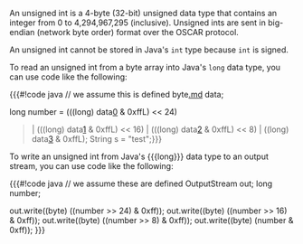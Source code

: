 An unsigned int is a 4-byte (32-bit) unsigned data type that contains an integer from 0 to 4,294,967,295 (inclusive). Unsigned ints are sent in big-endian (network byte order) format over the OSCAR protocol.

An unsigned int cannot be stored in Java's `int` type because `int` is signed.

To read an unsigned int from a byte array into Java's `long` data type, you can use code like the following:

{{{#!code java
// we assume this is defined
byte[.md](.md) data;

long number = (((long) data[0](0.md) & 0xffL) << 24)
> | (((long) data[1](1.md) & 0xffL) << 16)
> | (((long) data[2](2.md) & 0xffL) << 8)
> | ((long) data[3](3.md) & 0xffL);
String s = "test";}}}

To write an unsigned int from Java's {{{long}}} data type to an output stream, you can use code like the following:

{{{#!code java
// we assume these are defined
OutputStream out;
long number;

out.write((byte) ((number >> 24) & 0xff));
out.write((byte) ((number >> 16) & 0xff));
out.write((byte) ((number >> 8) & 0xff));
out.write((byte) (number & 0xff));
}}}
```